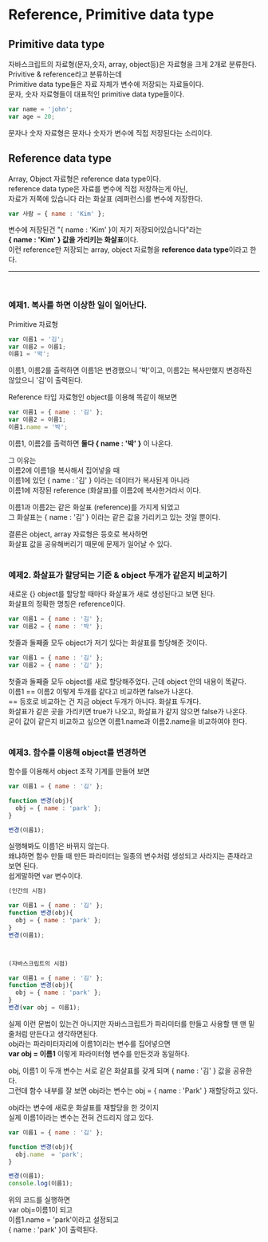 # Reference, Primitive data type

## Primitive data type

자바스크립트의 자료형(문자,숫자, array, object등)은 자료형을 크게 2개로 분류한다.  
Privitive & reference라고 분류하는데  
Primitive data type들은 자료 자체가 변수에 저장되는 자료들이다.  
문자, 숫자 자료형들이 대표적인 primitive data type들이다.  

```javascript
var name = 'john';
var age = 20;
```
문자나 숫자 자료형은 문자나 숫자가 변수에 직접 저장된다는 소리이다.  

## Reference data type
Array, Object 자료형은 reference data type이다.  
reference data type은 자료를 변수에 직접 저장하는게 아닌,  
자료가 저쪽에 있습니다 라는 화살표 (레퍼런스)를 변수에 저장한다.  
```javascript
var 사람 = { name : 'Kim' };
```
변수에 저장된건 "{ name : 'Kim' }이 저기 저장되어있습니다"라는  
**{ name : 'Kim' } 값을 가리키는 화살표**이다.  
이런 reference만 저장되는 array, object 자료형을 **reference data type**이라고 한다.  

-- -- --
<br/>

### 예제1. 복사를 하면 이상한 일이 일어난다. 

Primitive 자료형
```javascript
var 이름1 = '김';
var 이름2 = 이름1;
이름1 = '박';
```
이름1, 이름2를 출력하면
이름1은 변경했으니 '박'이고, 이름2는 복사만했지 변경하진 않았으니 '김'이 출력된다.  

Reference 타입 자료형인 object를 이용해 똑같이 해보면
```javascript
var 이름1 = { name : '김' };
var 이름2 = 이름1;
이름1.name = '박';
```
이름1, 이름2를 출력하면 **둘다 { name : '박' }** 이 나온다.  

그 이유는  
이름2에 이름1을 복사해서 집어넣을 때  
이름1에 있던 { name : '김' } 이라는 데이터가 복사된게 아니라  
이름1에 저장된 reference (화살표)를 이름2에 복사한거라서 이다.  

이름1과 이름2는 같은 화살표 (reference)를 가지게 되었고    
그 화살표는 { name : '김' } 이라는 같은 값을 가리키고 있는 것일 뿐이다.  

결론은 object, array 자료형은 등호로 복사하면  
화살표 값을 공유해버리기 때문에 문제가 일어날 수 있다.  
<br/>

### 예제2. 화살표가 할당되는 기준 & object 두개가 같은지 비교하기
새로운 {} object를 할당할 때마다 화살표가 새로 생성된다고 보면 된다.  
화살표의 정확한 명칭은 reference이다.  

```javascript
var 이름1 = { name : '김' };
var 이름2 = { name : '박' };
```
첫줄과 둘째줄 모두 object가 저기 있다는 화살표를 할당해준 것이다.  

```javascript
var 이름1 = { name : '김' };
var 이름2 = { name : '김' };
```
첫줄과 둘째줄 모두 object를 새로 할당해주었다. 근데 object 안의 내용이 똑같다.  
이름1 == 이름2 이렇게 두개를 같다고 비교하면 false가 나온다.  
== 등호로 비교하는 건 지금 object 두개가 아니다. 화살표 두개다.  
화살표가 같은 곳을 가리키면 true가 나오고, 화살표가 같지 않으면 false가 나온다.  
굳이 값이 같은지 비교하고 싶으면 이름1.name과 이름2.name을 비교하여야 한다.  
<br/>

### 예제3. 함수를 이용해 object를 변경하면 
함수를 이용해서 object 조작 기계를 만들어 보면
```javascript
var 이름1 = { name : '김' };

function 변경(obj){
  obj = { name : 'park' };
}

변경(이름1);
```
실행해봐도 이름1은 바뀌지 않는다.   
왜냐하면 함수 만들 때 만든 파라미터는 일종의 변수처럼 생성되고 사라지는 존재라고 보면 된다.  
쉽게말하면 var 변수이다.  
```javascript
(인간의 시점)

var 이름1 = { name : '김' };
function 변경(obj){
  obj = { name : 'park' };
}
변경(이름1);



(자바스크립트의 시점)

var 이름1 = { name : '김' };
function 변경(obj){
  obj = { name : 'park' };
}
변경(var obj = 이름1);
```
실제 이런 문법이 있는건 아니지만
자바스크립트가 파라미터를 만들고 사용할 땐 맨 밑줄처럼 만든다고 생각하면된다.  
obj라는 파라미터자리에 이름1이라는 변수를 집어넣으면  
**var obj = 이름1** 이렇게 파라미터형 변수를 만든것과 동일하다.  

obj, 이름1 이 두개 변수는 서로 같은 화살표를 갖게 되며 { name : '김' } 값을 공유한다.  
그런데 함수 내부를 잘 보면 obj라는 변수는 obj = { name : 'Park' } 재할당하고 있다.

obj라는 변수에 새로운 화살표를 재할당을 한 것이지  
실제 이름1이라는 변수는 전혀 건드리지 않고 있다.  


```javascript
var 이름1 = { name : '김' };

function 변경(obj){
  obj.name  = 'park';
}

변경(이름1);
console.log(이름1);
```
위의 코드를 실행하면  
var obj=이름1이 되고  
이름1.name = 'park'이라고 설정되고  
{ name : 'park' }이 출력된다.

